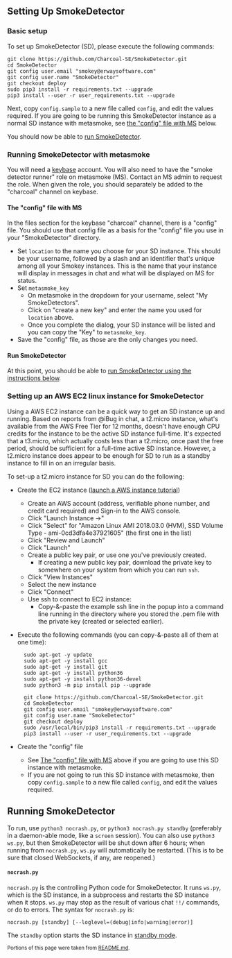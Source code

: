 ## Setting Up SmokeDetector
### Basic setup

To set up SmokeDetector (SD), please execute the following commands:

```
git clone https://github.com/Charcoal-SE/SmokeDetector.git
cd SmokeDetector
git config user.email "smokey@erwaysoftware.com"
git config user.name "SmokeDetector"
git checkout deploy
sudo pip3 install -r requirements.txt --upgrade
pip3 install --user -r user_requirements.txt --upgrade
```

Next, copy `config.sample` to a new file called `config`, and edit the values required. If you are going to be running this SmokeDetector instance as a normal SD instance with metasmoke, see [the "config" file with MS](#user-content-the-config-file) below.

You should now be able to [run SmokeDetector](#user-content-running-smokedetector).

### Running SmokeDetector with metasmoke
You will need a [keybase](https://keybase.io/) account. You will also need to have the "smoke detector runner" role on metasmoke (MS). Contact an MS admin to request the role. When given the role, you should separately be added to the "charcoal" channel on keybase.

#### The "config" file with MS
In the files section for the keybase "charcoal" channel, there is a "config" file. You should use that config file as a basis for the "config" file you use in your "SmokeDetector" directory. 
* Set `location` to the name you choose for your SD instance. This should be your username, followed by a slash and an identifier that's unique among all your Smokey instances. This is the name that your instance will display in messages in chat and what will be displayed on MS for status.
* Set `metasmoke_key`  
  * On metasmoke in the dropdown for your username, select "My SmokeDetectors".
  * Click on "create a new key" and enter the name you used for `location` above.
  * Once you complete the dialog, your SD instance will be listed and you can copy the "Key" to `metasmoke_key`.
* Save the "config" file, as those are the only changes you need.

#### Run SmokeDetector
At this point, you should be able to [run SmokeDetector using the instructions below](#user-content-running-smokedetector).

### Setting up an AWS EC2 linux instance for SmokeDetector
Using a AWS EC2 instance can be a quick way to get an SD instance up and running. Based on reports from @iBug in chat, a t2.micro instance, what's available from the AWS Free Tier for 12 months, doesn't have enough CPU credits for the instance to be the active SD instance full-time. It's expected that a t3.micro, which actually costs less than a t2.micro, once past the free period, should be sufficient for a full-time active SD instance. However, a t2.micro instance does appear to be enough for SD to run as a standby instance to fill in on an irregular basis.

To set-up a t2.micro instance for SD you can do the following:
* Create the EC2 instance ([launch a AWS instance tutorial](https://aws.amazon.com/getting-started/tutorials/launch-a-virtual-machine/))
  * Create an AWS account (address, verifiable phone number, and credit card required) and Sign-in to the AWS console.
  * Click "Launch Instance ->"
  * Click "Select" for "Amazon Linux AMI 2018.03.0 (HVM), SSD Volume Type - ami-0cd3dfa4e37921605" (the first one in the list)
  * Click "Review and Launch"
  * Click "Launch"
  * Create a public key pair, or use one you've previously created.
    * If creating a new public key pair, download the private key to somewhere on your system from which you can run `ssh`.
  * Click "View Instances"
  * Select the new instance
  * Click "Connect"
  * Use ssh to connect to EC2 instance:
    * Copy-&-paste the example ssh line in the popup into a command line running in the directory where you stored the .pem file with the private key (created or selected earlier).
* Execute the following commands (you can copy-&-paste all of them at one time):

        sudo apt-get -y update
        sudo apt-get -y install gcc
        sudo apt-get -y install git
        sudo apt-get -y install python36
        sudo apt-get -y install python36-devel
        sudo python3 -m pip install pip --upgrade

        git clone https://github.com/Charcoal-SE/SmokeDetector.git
        cd SmokeDetector
        git config user.email "smokey@erwaysoftware.com"
        git config user.name "SmokeDetector"
        git checkout deploy
        sudo /usr/local/bin/pip3 install -r requirements.txt --upgrade
        pip3 install --user -r user_requirements.txt --upgrade

* Create the "config" file
  * See [The "config" file with MS](#user-content-the-config-file) above if you are going to use this SD instance with metasmoke.
  * If you are not going to run this SD instance with metasmoke, then copy `config.sample` to a new file called `config`, and edit the values required.

## Running SmokeDetector
To run, use `python3 nocrash.py`, or `python3 nocrash.py standby` (preferably in a daemon-able mode, like a `screen` session).
You can also use `python3 ws.py`, but then SmokeDetector will be shut down after 6 hours;
when running from `nocrash.py`, `ws.py` will automatically be restarted.
(This is to be sure that closed WebSockets, if any, are reopened.)

#### `nocrash.py`
`nocrash.py` is the controlling Python code for SmokeDetector. It runs `ws.py`, which is the SD instance, in a subprocess and restarts the SD instance when it stops. `ws.py` may stop as the result of various chat `!!/` commands, or do to errors. The syntax for `nocrash.py` is:

    nocrash.py [standby] [--loglevel=(debug|info|warning|error)]

The `standby` option starts the SD instance in [standby mode](https://github.com/Charcoal-SE/SmokeDetector/wiki/SmokeDetector-Statuses#standby-mode).


<sub>Portions of this page were taken from [README.md](https://github.com/Charcoal-SE/SmokeDetector/blob/master/README.md).</sub>
